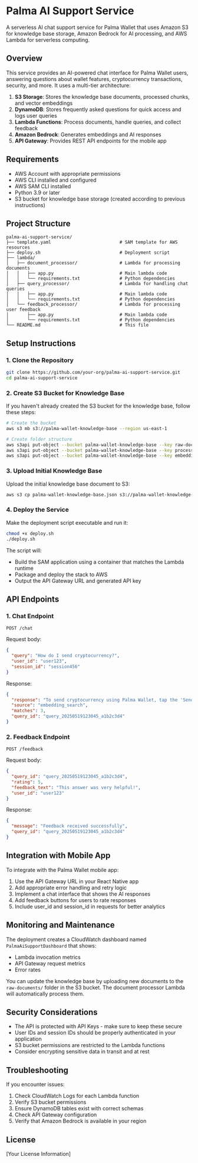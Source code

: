 # Palma AI Support Service

A serverless AI chat support service for Palma Wallet that uses Amazon S3 for knowledge base storage, Amazon Bedrock for AI processing, and AWS Lambda for serverless computing.

## Overview

This service provides an AI-powered chat interface for Palma Wallet users, answering questions about wallet features, cryptocurrency transactions, security, and more. It uses a multi-tier architecture:

1. **S3 Storage**: Stores the knowledge base documents, processed chunks, and vector embeddings
2. **DynamoDB**: Stores frequently asked questions for quick access and logs user queries
3. **Lambda Functions**: Process documents, handle queries, and collect feedback
4. **Amazon Bedrock**: Generates embeddings and AI responses
5. **API Gateway**: Provides REST API endpoints for the mobile app

## Requirements

- AWS Account with appropriate permissions
- AWS CLI installed and configured
- AWS SAM CLI installed
- Python 3.9 or later
- S3 bucket for knowledge base storage (created according to previous instructions)

## Project Structure

```
palma-ai-support-service/
├── template.yaml                          # SAM template for AWS resources
├── deploy.sh                              # Deployment script
├── lambda/
│   ├── document_processor/                # Lambda for processing documents
│   │   ├── app.py                         # Main lambda code
│   │   └── requirements.txt               # Python dependencies
│   ├── query_processor/                   # Lambda for handling chat queries
│   │   ├── app.py                         # Main lambda code
│   │   └── requirements.txt               # Python dependencies
│   └── feedback_processor/                # Lambda for processing user feedback
│       ├── app.py                         # Main lambda code
│       └── requirements.txt               # Python dependencies
└── README.md                              # This file
```

## Setup Instructions

### 1. Clone the Repository

```bash
git clone https://github.com/your-org/palma-ai-support-service.git
cd palma-ai-support-service
```

### 2. Create S3 Bucket for Knowledge Base

If you haven't already created the S3 bucket for the knowledge base, follow these steps:

```bash
# Create the bucket
aws s3 mb s3://palma-wallet-knowledge-base --region us-east-1

# Create folder structure
aws s3api put-object --bucket palma-wallet-knowledge-base --key raw-documents/
aws s3api put-object --bucket palma-wallet-knowledge-base --key processed-documents/
aws s3api put-object --bucket palma-wallet-knowledge-base --key embeddings/
```

### 3. Upload Initial Knowledge Base

Upload the initial knowledge base document to S3:

```bash
aws s3 cp palma-wallet-knowledge-base.json s3://palma-wallet-knowledge-base/raw-documents/
```

### 4. Deploy the Service

Make the deployment script executable and run it:

```bash
chmod +x deploy.sh
./deploy.sh
```

The script will:
- Build the SAM application using a container that matches the Lambda runtime
- Package and deploy the stack to AWS
- Output the API Gateway URL and generated API key

## API Endpoints

### 1. Chat Endpoint

```
POST /chat
```

Request body:
```json
{
  "query": "How do I send cryptocurrency?",
  "user_id": "user123",
  "session_id": "session456"
}
```

Response:
```json
{
  "response": "To send cryptocurrency using Palma Wallet, tap the 'Send' button on the home screen. Then enter the recipient's wallet address (or scan a QR code), enter the amount, select the network (ERC20 or TRC20), and confirm the transaction.",
  "source": "embedding_search",
  "matches": 3,
  "query_id": "query_20250519123045_a1b2c3d4"
}
```

### 2. Feedback Endpoint

```
POST /feedback
```

Request body:
```json
{
  "query_id": "query_20250519123045_a1b2c3d4",
  "rating": 5,
  "feedback_text": "This answer was very helpful!",
  "user_id": "user123"
}
```

Response:
```json
{
  "message": "Feedback received successfully",
  "query_id": "query_20250519123045_a1b2c3d4"
}
```

## Integration with Mobile App

To integrate with the Palma Wallet mobile app:

1. Use the API Gateway URL in your React Native app
2. Add appropriate error handling and retry logic
3. Implement a chat interface that shows the AI responses
4. Add feedback buttons for users to rate responses
5. Include user_id and session_id in requests for better analytics

## Monitoring and Maintenance

The deployment creates a CloudWatch dashboard named `PalmaAiSupportDashboard` that shows:
- Lambda invocation metrics
- API Gateway request metrics
- Error rates

You can update the knowledge base by uploading new documents to the `raw-documents/` folder in the S3 bucket. The document processor Lambda will automatically process them.

## Security Considerations

- The API is protected with API Keys - make sure to keep these secure
- User IDs and session IDs should be properly authenticated in your application
- S3 bucket permissions are restricted to the Lambda functions
- Consider encrypting sensitive data in transit and at rest

## Troubleshooting

If you encounter issues:

1. Check CloudWatch Logs for each Lambda function
2. Verify S3 bucket permissions
3. Ensure DynamoDB tables exist with correct schemas
4. Check API Gateway configuration
5. Verify that Amazon Bedrock is available in your region

## License

[Your License Information]

